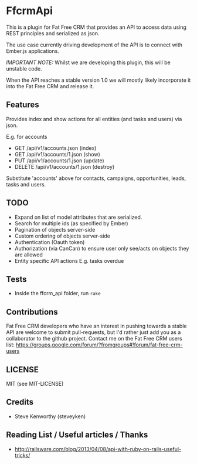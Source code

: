 # FfcrmApi

This is a plugin for Fat Free CRM that provides an API to access data using REST principles and serialized as json.

The use case currently driving development of the API is to connect with Ember.js applications.

*IMPORTANT NOTE:* Whilst we are developing this plugin, this will be unstable code.

When the API reaches a stable version 1.0 we will mostly likely incorporate it into the Fat Free CRM and release it.

## Features

Provides index and show actions for all entities (and tasks and users) via json.

E.g. for accounts

 * GET    /api/v1/accounts.json   (index)
 * GET    /api/v1/accounts/1.json (show)
 * PUT    /api/v1/accounts/1.json (update)
 * DELETE /api/v1/accounts/1.json (destroy)

Substitute 'accounts' above for contacts, campaigns, opportunities, leads, tasks and users.

## TODO

* Expand on list of model attributes that are serialized.
* Search for multiple ids (as specified by Ember)
* Pagination of objects server-side
* Custom ordering of objects server-side
* Authentication (Oauth token)
* Authorization (via CanCan) to ensure user only see/acts on objects they are allowed
* Entity specific API actions E.g. tasks overdue

## Tests

* Inside the ffcrm_api folder, run ```rake```

## Contributions

Fat Free CRM developers who have an interest in pushing towards a stable API are welcome to submit pull-requests, but I'd rather just add you as a collaborator to the github project.
Contact me on the Fat Free CRM users list: https://groups.google.com/forum/?fromgroups#!forum/fat-free-crm-users

## LICENSE

MIT (see MIT-LICENSE)

## Credits

* Steve Kenworthy (steveyken)

## Reading List / Useful articles / Thanks

* http://railsware.com/blog/2013/04/08/api-with-ruby-on-rails-useful-tricks/
